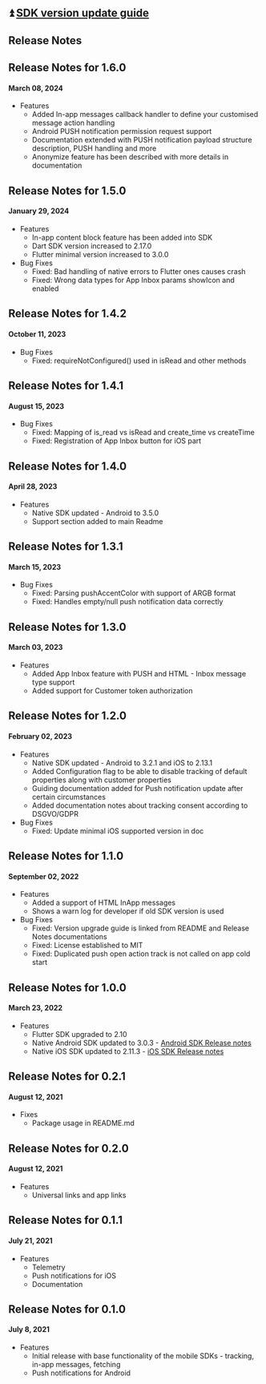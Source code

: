 ## :arrow_double_up: [SDK version update guide](./documentation/VERSION_UPDATE.md)

## Release Notes
## Release Notes for 1.6.0
#### March 08, 2024
* Features
  * Added In-app messages callback handler to define your customised message action handling
  * Android PUSH notification permission request support
  * Documentation extended with PUSH notification payload structure description, PUSH handling and more
  * Anonymize feature has been described with more details in documentation


## Release Notes for 1.5.0
#### January 29, 2024
* Features
  * In-app content block feature has been added into SDK
  * Dart SDK version increased to 2.17.0
  * Flutter minimal version increased to 3.0.0
* Bug Fixes
  * Fixed: Bad handling of native errors to Flutter ones causes crash
  * Fixed: Wrong data types for App Inbox params showIcon and enabled


## Release Notes for 1.4.2
#### October 11, 2023
* Bug Fixes
  * Fixed: requireNotConfigured() used in isRead and other methods


## Release Notes for 1.4.1
#### August 15, 2023
* Bug Fixes
  * Fixed: Mapping of is_read vs isRead and create_time vs createTime
  * Fixed: Registration of App Inbox button for iOS part


## Release Notes for 1.4.0
#### April 28, 2023
* Features
  * Native SDK updated - Android to 3.5.0
  * Support section added to main Readme

## Release Notes for 1.3.1
#### March 15, 2023
* Bug Fixes
  * Fixed: Parsing pushAccentColor with support of ARGB format
  * Fixed: Handles empty/null push notification data correctly


## Release Notes for 1.3.0
#### March 03, 2023
* Features
  * Added App Inbox feature with PUSH and HTML - Inbox message type support
  * Added support for Customer token authorization


## Release Notes for 1.2.0
#### February 02, 2023
* Features
  * Native SDK updated - Android to 3.2.1 and iOS to 2.13.1
  * Added Configuration flag to be able to disable tracking of default properties along with customer properties
  * Guiding documentation added for Push notification update after certain circumstances
  * Added documentation notes about tracking consent according to DSGVO/GDPR
* Bug Fixes
  * Fixed: Update minimal iOS supported version in doc


## Release Notes for 1.1.0
#### September 02, 2022
* Features
  * Added a support of HTML InApp messages
  * Shows a warn log for developer if old SDK version is used
* Bug Fixes
  * Fixed: Version upgrade guide is linked from README and Release Notes documentations
  * Fixed: License established to MIT
  * Fixed: Duplicated push open action track is not called on app cold start

## Release Notes for 1.0.0
#### March 23, 2022
* Features
  * Flutter SDK upgraded to 2.10
  * Native Android SDK updated to 3.0.3 - [Android SDK Release notes](https://github.com/exponea/exponea-android-sdk/blob/3.0.3/Documentation/RELEASE_NOTES.md)
  * Native iOS SDK updated to 2.11.3 - [iOS SDK Release notes](https://documentation.bloomreach.com/engagement/docs/ios-sdk-release-notes#release-notes-for-2113)

## Release Notes for 0.2.1
#### August 12, 2021
* Fixes
    * Package usage in README.md

## Release Notes for 0.2.0
#### August 12, 2021
* Features
    * Universal links and app links

## Release Notes for 0.1.1
#### July 21, 2021
* Features
    * Telemetry
    * Push notifications for iOS
    * Documentation

## Release Notes for 0.1.0
#### July 8, 2021
* Features
    * Initial release with base functionality of the mobile SDKs - tracking, in-app messages, fetching
    * Push notifications for Android
